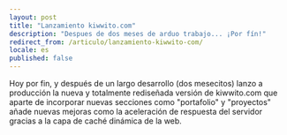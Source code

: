 ```yaml
---
layout: post
title: "Lanzamiento kiwwito.com"
description: "Despues de dos meses de arduo trabajo... ¡Por fín!"
redirect_from: /articulo/lanzamiento-kiwwito-com/
locale: es
published: false
---
```


Hoy por fin, y después de un largo desarrollo (dos mesecitos) lanzo a producción la nueva y totalmente rediseñada versión de kiwwito.com que aparte de incorporar nuevas secciones como "portafolio" y "proyectos" añade nuevas mejoras como la aceleración de respuesta del servidor gracias a la capa de caché dinámica de la web.
